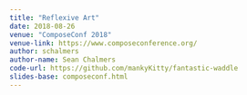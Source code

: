 ```yaml
---
title: "Reflexive Art"
date: 2018-08-26
venue: "ComposeConf 2018"
venue-link: https://www.composeconference.org/
author: schalmers
author-name: Sean Chalmers
code-url: https://github.com/mankyKitty/fantastic-waddle
slides-base: composeconf.html
---
```

